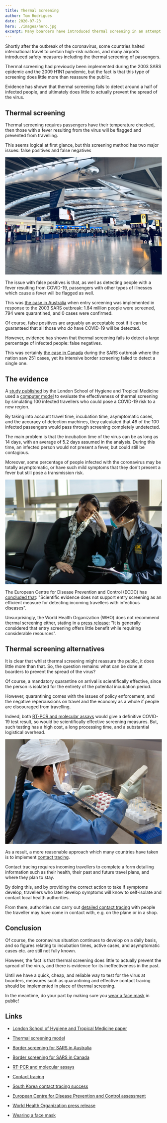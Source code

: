 ```yaml
---
title: Thermal Screening
author: Tom Rodrigues
date: 2020-07-23
hero: ./images/hero.jpg
excerpt: Many boarders have introduced thermal screening in an attempt to prevent the spread of COVID-19. However, evidence shows that this type of screening is ineffective.
---
```


Shortly after the outbreak of the coronavirus, some countries halted international travel to certain high-risk nations, and many airports introduced safety measures including the thermal screening of passengers.

Thermal screening had previously been implemented during the 2003 SARS epidemic and the 2009 H1N1 pandemic, but the fact is that this type of screening does little more than reassure the public.

Evidence has shown that thermal screening fails to detect around a half of infected people, and ultimately does little to actually prevent the spread of the virus.

## Thermal screening

Thermal screening requires passengers have their temperature checked, then those with a fever resulting from the virus will be flagged and prevented from travelling.

This seems logical at first glance, but this screening method has two major issues: false positives and false negatives

![image](./images/heathrow.jpg)

The issue with false positives is that, as well as detecting people with a fever resulting from COVID-19, passengers with other types of illnesses which cause a fever will be flagged as well.

This was [the case in Australia](https://pubmed.ncbi.nlm.nih.gov/14984341/) when entry screening was implemented in response to the 2003 SARS outbreak: 1.84 million people were screened, 794 were quarantined, and 0 cases were confirmed.

Of course, false positives are arguably an acceptable cost if it can be guaranteed that all those who _do_ have COVID-19 will be detected.

However, evidence has shown that thermal screening fails to detect a large percentage of infected people: false negatives.

This was certainly [the case in Canada](https://www.ncbi.nlm.nih.gov/pmc/articles/PMC3294328/) during the SARS outbreak where the nation saw 251 cases, yet its intensive border screening failed to detect a single one.

## The evidence

A [study published](https://www.eurosurveillance.org/content/10.2807/1560-7917.ES.2020.25.5.2000080) by the London School of Hygiene and Tropical Medicine used a [computer model](https://cmmid-lshtm.shinyapps.io/traveller_screening/) to evaluate the effectiveness of thermal screening by simulating 100 infected travellers who could pose a COVID-19 risk to a new region.

By taking into account travel time, incubation time, asymptomatic cases, and the accuracy of detection machines, they calculated that 46 of the 100 infected passengers would pass through screening completely undetected.

The main problem is that the incubation time of the virus can be as long as 14 days, with an average of 5.2 days assumed in the analysis. During this time, an infected person would not present a fever, but could still be contagious.

Moreover, some percentage of people infected with the coronavirus may be totally asymptomatic, or have such mild symptoms that they don't present a fever but still pose a transmission risk.

![image](./images/cdc.jpg)

The European Centre for Disease Prevention and Control (ECDC) has [concluded that](https://www.ecdc.europa.eu/sites/default/files/documents/Considerations-related-to-measures-for-travellers-reduce-spread-COVID-19-in-EUEEA.pdf): "Scientific evidence does not support entry screening as an efficient measure for detecting incoming travellers with infectious diseases".

Unsurprisingly, the World Health Organization (WHO) does not recommend thermal screening either, stating in a [press release](https://www.who.int/news-room/articles-detail/who-advice-for-international-travel-and-trade-in-relation-to-the-outbreak-of-pneumonia-caused-by-a-new-coronavirus-in-china): "It is generally considered that entry screening offers little benefit while requiring considerable resources".

## Thermal screening alternatives

It is clear that whilst thermal screening might reassure the public, it does little more than that. So, the question remains: what can be done at boarders to prevent the spread of the virus?

Of course, a mandatory quarantine on arrival is scientifically effective, since the person is isolated for the entirety of the potential incubation period.

However, quarantining comes with the issues of policy enforcement, and the negative repercussions on travel and the economy as a whole if people are discouraged from travelling.

Indeed, both [RT-PCR and molecular assays](https://www.cdc.gov/flu/professionals/diagnosis/molecular-assays.htm) would give a definitive COVID-19 test result, so would be scientifically effective screening measures. But, such testing has a high cost, a long processing time, and a substantial logistical overhead.

![image](./images/lab.jpg)

As a result, a more reasonable approach which many countries have taken is to implement [contact tracing](https://www.cdc.gov/coronavirus/2019-ncov/daily-life-coping/contact-tracing.html).

Contact tracing requires incoming travellers to complete a form detailing information such as their health, their past and future travel plans, and where they plan to stay.

By doing this, and by providing the correct action to take if symptoms develop, travellers who later develop symptoms will know to self-isolate and contact local health authorities.

From there, authorities can carry out [detailed contact tracing](https://www.businessinsider.com/south-korea-contact-tracing-helped-control-nightclub-outbreak-2020-5?IR=T) with people the traveller may have come in contact with, e.g. on the plane or in a shop.

## Conclusion

Of course, the coronavirus situation continues to develop on a daily basis, and so figures relating to incubation times, active cases, and asymptomatic cases etc. are still not fully known.

However, the fact is that thermal screening does little to actually prevent the spread of the virus, and there is evidence for its ineffectiveness in the past.

Until we have a quick, cheap, and reliable way to test for the virus at boarders, measures such as quarantining and effective contact tracing should be implemented in place of thermal screening.

In the meantime, do your part by making sure you [wear a face mask](https://www.hopkinsmedicine.org/health/conditions-and-diseases/coronavirus/coronavirus-face-masks-what-you-need-to-know) in public!

## Links

- [London School of Hygiene and Tropical Medicine paper](https://www.eurosurveillance.org/content/10.2807/1560-7917.ES.2020.25.5.2000080)

- [Thermal screening model](https://cmmid-lshtm.shinyapps.io/traveller_screening/)

- [Border screening for SARS in Australia](https://pubmed.ncbi.nlm.nih.gov/14984341/)

- [Border screening for SARS in Canada](https://www.ncbi.nlm.nih.gov/pmc/articles/PMC3294328/)

- [RT-PCR and molecular assays](https://www.cdc.gov/flu/professionals/diagnosis/molecular-assays.htm)

- [Contact tracing](https://www.cdc.gov/coronavirus/2019-ncov/daily-life-coping/contact-tracing.html)

- [South Korea contact tracing success](https://www.businessinsider.com/south-korea-contact-tracing-helped-control-nightclub-outbreak-2020-5?IR=T)

- [European Centre for Disease Prevention and Control assessment](https://www.ecdc.europa.eu/sites/default/files/documents/Considerations-related-to-measures-for-travellers-reduce-spread-COVID-19-in-EUEEA.pdf)

- [World Health Organization press release](https://www.who.int/news-room/articles-detail/who-advice-for-international-travel-and-trade-in-relation-to-the-outbreak-of-pneumonia-caused-by-a-new-coronavirus-in-china)

- [Wearing a face mask](https://www.hopkinsmedicine.org/health/conditions-and-diseases/coronavirus/coronavirus-face-masks-what-you-need-to-know)
